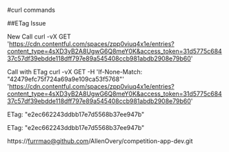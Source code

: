 #curl commands

##ETag Issue

New Call
curl -vX GET 'https://cdn.contentful.com/spaces/zpp0viuq4x1e/entries?content_type=4sXD3yB2A8UgwG6Q8meY0K&access_token=31d5775c68437c57df39ebdde118dff797e89a545408ccb981abdb2908e79b60'

Call with ETag
curl -vX GET -H 'If-None-Match: "42479efc75f724a69a9e109ca53f5768"' 'https://cdn.contentful.com/spaces/zpp0viuq4x1e/entries?content_type=4sXD3yB2A8UgwG6Q8meY0K&access_token=31d5775c68437c57df39ebdde118dff797e89a545408ccb981abdb2908e79b60'

ETag: "e2ec662243ddbb17e7d5568b37ee947b"

ETag: "e2ec662243ddbb17e7d5568b37ee947b"

https://furrmao@github.com/AllenOvery/competition-app-dev.git